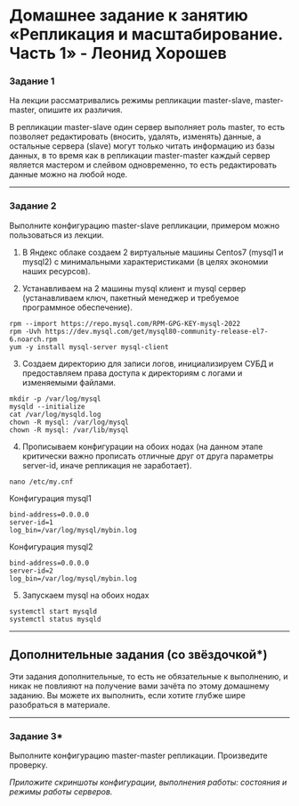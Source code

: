 # Домашнее задание к занятию «Репликация и масштабирование. Часть 1» - Леонид Хорошев


### Задание 1

На лекции рассматривались режимы репликации master-slave, master-master, опишите их различия.

В репликации master-slave один сервер выполняет роль master, то есть позволяет редактировать (вносить, удалять, изменять) данные, а остальные сервера (slave) могут только читать информацию из базы данных, в то время как в репликации master-master каждый сервер является мастером и слейвом одновременно, то есть редактировать данные можно на любой ноде.

---

### Задание 2

Выполните конфигурацию master-slave репликации, примером можно пользоваться из лекции.

1. В Яндекс облаке создаем 2 виртуальные машины Centos7 (mysql1 и mysql2) с минимальными характеристиками (в целях экономии наших ресурсов).

2. Устанавливаем на 2 машины mysql клиент и mysql сервер (устанавливаем ключ, пакетный менеджер и требуемое программное обеспечение).

```
rpm --import https://repo.mysql.com/RPM-GPG-KEY-mysql-2022
rpm -Uvh https://dev.mysql.com/get/mysql80-community-release-el7-6.noarch.rpm
yum -y install mysql-server mysql-client
```

3. Создаем директорию для записи логов, инициализируем СУБД и предоставляем права доступа к директориям c логами и изменяемыми файлами. 

```
mkdir -p /var/log/mysql
mysqld --initialize
cat /var/log/mysqld.log
chown -R mysql: /var/log/mysql
chown -R mysql: /var/lib/mysql
```

4. Прописываем конфигурации на обоих нодах (на данном этапе критически важно прописать отличные друг от друга параметры server-id, иначе репликация не заработает).

```
nano /etc/my.cnf
```

Конфигурация mysql1

```
bind-address=0.0.0.0
server-id=1
log_bin=/var/log/mysql/mybin.log
```

Конфигурация mysql2

```
bind-address=0.0.0.0
server-id=2
log_bin=/var/log/mysql/mybin.log
```

5. Запускаем mysql на обоих нодах

```
systemctl start mysqld
systemctl status mysqld
```



---

## Дополнительные задания (со звёздочкой*)
Эти задания дополнительные, то есть не обязательные к выполнению, и никак не повлияют на получение вами зачёта по этому домашнему заданию. Вы можете их выполнить, если хотите глубже шире разобраться в материале.

---

### Задание 3* 

Выполните конфигурацию master-master репликации. Произведите проверку.

*Приложите скриншоты конфигурации, выполнения работы: состояния и режимы работы серверов.*
